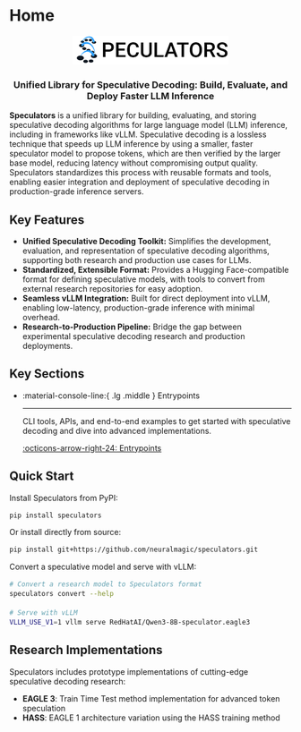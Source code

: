 # Home

<p align="center">
  <picture>
    <source media="(prefers-color-scheme: dark)" srcset="https://raw.githubusercontent.com/neuralmagic/speculators/main/docs/assets/branding/speculators-logo-white.svg">
    <img alt="Speculators Logo" src="https://raw.githubusercontent.com/neuralmagic/speculators/main/docs/assets/branding/speculators-logo-black.svg" width=55%>
  </picture>
</p>

<h3 align="center">
Unified Library for Speculative Decoding: Build, Evaluate, and Deploy Faster LLM Inference
</h3>

**Speculators** is a unified library for building, evaluating, and storing speculative decoding algorithms for large language model (LLM) inference, including in frameworks like vLLM. Speculative decoding is a lossless technique that speeds up LLM inference by using a smaller, faster speculator model to propose tokens, which are then verified by the larger base model, reducing latency without compromising output quality. Speculators standardizes this process with reusable formats and tools, enabling easier integration and deployment of speculative decoding in production-grade inference servers.

## Key Features

- **Unified Speculative Decoding Toolkit:** Simplifies the development, evaluation, and representation of speculative decoding algorithms, supporting both research and production use cases for LLMs.
- **Standardized, Extensible Format:** Provides a Hugging Face-compatible format for defining speculative models, with tools to convert from external research repositories for easy adoption.
- **Seamless vLLM Integration:** Built for direct deployment into vLLM, enabling low-latency, production-grade inference with minimal overhead.
- **Research-to-Production Pipeline:** Bridge the gap between experimental speculative decoding research and production deployments.

## Key Sections

<div class="grid cards" markdown>

<!-- - :material-rocket-launch:{ .lg .middle } Getting Started

    ---

    Install Speculators, convert your first speculative model, and deploy it with vLLM for faster inference.

    [:octicons-arrow-right-24: Getting started](./getting-started/) -->

<!-- - :material-book-open-variant:{ .lg .middle } Guides

    ---

    Detailed guides covering model conversion, format specifications, and integration with inference frameworks.

    [:octicons-arrow-right-24: Guides](./guides/) -->

- :material-console-line:{ .lg .middle } Entrypoints

  ---

  CLI tools, APIs, and end-to-end examples to get started with speculative decoding and dive into advanced implementations.

  [:octicons-arrow-right-24: Entrypoints](./entrypoints/)

<!-- - :material-api:{ .lg .middle } API Reference

    ---

    Complete reference documentation for the Speculators API to integrate speculative decoding into your workflow.

    [:octicons-arrow-right-24: API Reference](./api/) -->

</div>

## Quick Start
Install Speculators from PyPI:

```bash
pip install speculators
```

Or install directly from source:

```bash
pip install git+https://github.com/neuralmagic/speculators.git
```

Convert a speculative model and serve with vLLM:

```bash
# Convert a research model to Speculators format
speculators convert --help

# Serve with vLLM
VLLM_USE_V1=1 vllm serve RedHatAI/Qwen3-8B-speculator.eagle3
```

## Research Implementations

Speculators includes prototype implementations of cutting-edge speculative decoding research:

- **EAGLE 3**: Train Time Test method implementation for advanced token speculation
- **HASS**: EAGLE 1 architecture variation using the HASS training method
